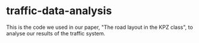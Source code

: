 # traffic-data-analysis
This is the code we used in our paper, "The road layout in the KPZ class", to analyse our results of the traffic system.
